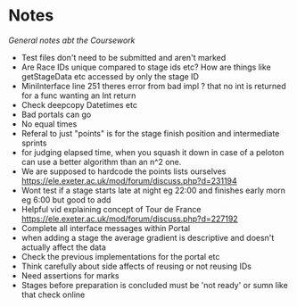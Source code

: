 # Notes
_General notes abt the Coursework_

- Test files don't need to be submitted and aren't marked
- Are Race IDs unique compared to stage ids etc? How are things like getStageData etc accessed by only the stage ID
- MiniInterface line 251 theres error from bad impl ? that no int is returned for a func wanting an Int return
- Check deepcopy Datetimes etc
- Bad portals can go
- No equal times
- Referal to just "points" is for the stage finish position and intermediate sprints
- for judging elapsed time, when you squash it down in case of a peloton can use a better algorithm than an n^2 one.
- We are supposed to hardcode the points lists ourselves https://ele.exeter.ac.uk/mod/forum/discuss.php?d=231194
- Wont test if a stage starts late at night eg 22:00 and finishes early morn eg 6:00 but good to add
- Helpful vid explaining concept of Tour de France https://ele.exeter.ac.uk/mod/forum/discuss.php?d=227192
- Complete all interface messages within Portal
- when adding a stage the average gradient is descriptive and doesn't actually affect the data
- Check the previous implementations for the portal etc
- Think carefully about side affects of reusing or not reusing IDs
- Need assertions for marks
- Stages before preparation is concluded must be 'not ready' or sumn like that check online